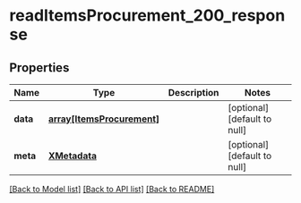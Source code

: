 # readItemsProcurement_200_response

## Properties
Name | Type | Description | Notes
------------ | ------------- | ------------- | -------------
**data** | [**array[ItemsProcurement]**](ItemsProcurement.md) |  | [optional] [default to null]
**meta** | [**XMetadata**](XMetadata.md) |  | [optional] [default to null]

[[Back to Model list]](../README.md#documentation-for-models) [[Back to API list]](../README.md#documentation-for-api-endpoints) [[Back to README]](../README.md)


